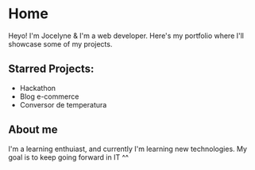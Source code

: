# Home

Heyo! I'm Jocelyne & I'm a web developer. Here's my portfolio where I'll showcase some of my projects.

## Starred Projects:

- Hackathon
- Blog e-commerce
- Conversor de temperatura

## About me

I'm a learning enthuiast, and currently I'm learning new technologies. My goal is to keep going forward in IT ^^  

